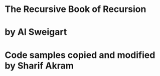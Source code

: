 # The Recursive Book of Recursion
# by Al Sweigart
# Code samples copied and modified by Sharif Akram
